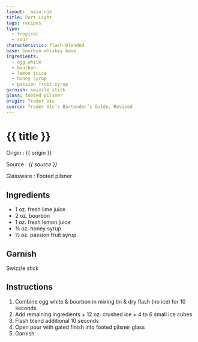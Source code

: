 ```yaml
---
layout: _main.njk
title: Port Light
tags: recipes
type:
  - tropical
  - sour
characteristic: flash-blended
base: bourbon whiskey base
ingredients:
  - egg white
  - bourbon
  - lemon juice
  - honey syrup
  - passion fruit syrup
garnish: swizzle stick
glass: footed pilsner
origin: Trader Vic
source: Trader Vic’s Bartender’s Guide, Revised
---
```

<!-- markdownlint-disable MD025 -->
# {{ title }}
<!-- markdownlint-disable MD025 -->

Origin
  : {{ origin }}

Source
  : <cite>{{ source }}</cite>

Glassware
  : Footed pilsner

## Ingredients

* 1 oz. fresh lime juice
* 2 oz. bourbon
* 1 oz. fresh lemon juice
* &frac34; oz. honey syrup
* &frac12; oz. passion fruit syrup

## Garnish

Swizzle stick

## Instructions

1. Combine egg white & bourbon in mixing tin & dry flash (no ice) for 10 seconds.
2. Add remaining ingredients + 12 oz. crushed ice + 4 to 6 small ice cubes
3. Flash blend additional 10 seconds
4. Open pour with gated finish into footed pilsner glass
5. Garnish
